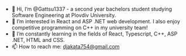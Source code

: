 - 👋 Hi, I’m @Gattsu1337 - a second year bachelors student studying Software Engineering at Plovdiv University.
- 👀 I’m interested in React and ASP .NET web development. I also enjoy competitive programming on C++ in my university team!
- 🌱 I’m constantly learning in the fields of React, Typescript, C++, ASP .NET, HTML and CSS.
- 📫 How to reach me: djakata754@gmail.com

<!---
Gattsu1337/Gattsu1337 is a ✨ special ✨ repository because its `README.md` (this file) appears on your GitHub profile.
You can click the Preview link to take a look at your changes.
--->
